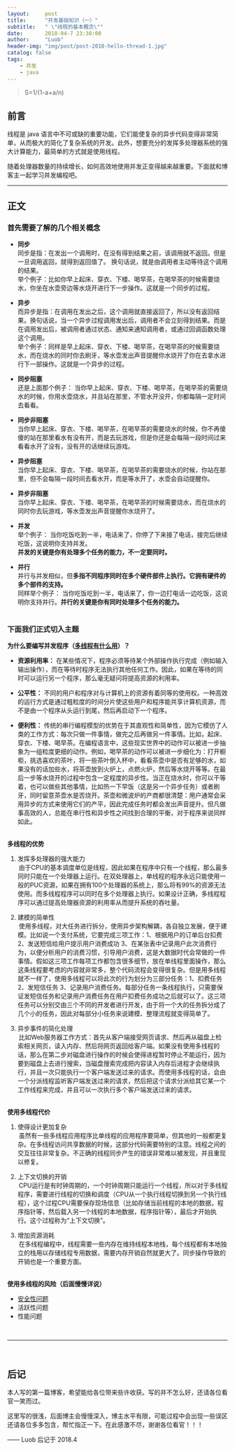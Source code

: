```yaml
---
layout:     post
title:      "并发基础知识（一）"
subtitle:   " \"线程的基本概念\""
date:       2018-04-7 23:30:00
author:     "Luob"
header-img: "img/post/post-2018-hello-thread-1.jpg"
catalog: false
tags:
    - 并发
    - java
---
```


> S=1/(1-a+a/n)


## 前言

线程是 java 语言中不可或缺的重要功能，它们能使复杂的异步代码变得非常简单，从而极大的简化了复杂系统的开发。此外，想要充分的发挥多处理器系统的强大计算能力，最简单的方式就是使用线程。

随着处理器数量的持续增长，如何高效地使用并发正变得越来越重要。下面就和博客主一起学习并发编程吧。

---

## 正文

### 首先需要了解的几个相关概念

* **同步**<br>
同步是指：在发出一个调用时，在没有得到结果之前，该调用就不返回。但是一旦调用返回，就得到返回值了。
换句话说，就是由调用者主动等待这个调用的结果。<br>
举个例子：比如你早上起床、穿衣、下楼、喝早茶，在喝早茶的时候需要烧水，你坐在水壶旁边等水烧开进行下一步操作。这就是一个同步的过程。


* **异步**<br>
而异步是指：在调用在发出之后，这个调用就直接返回了，所以没有返回结果。换句话说，当一个异步过程调用发出后，调用者不会立刻得到结果。而是在调用发出后，被调用者通过状态、通知来通知调用者，或通过回调函数处理这个调用。<br>
举个例子：同样是早上起床、穿衣、下楼、喝早茶，在喝早茶的时候需要烧水，而在烧水的同时你去刷牙，等水壶发出声音提醒你水烧开了你在去拿水进行下一部操作。这就是一个异步的过程。


* **同步阻塞**<br>
还是上面那个例子： 当你早上起床、穿衣、下楼、喝早茶，在喝早茶的需要烧水的时候，你用水壶烧水，并且站在那里，不管水开没开，你都每隔一定时间去看看。


* **同步非阻塞**<br>
当你早上起床、穿衣、下楼、喝早茶，在喝早茶的需要烧水的时候，你不再傻傻的站在那里看水有没有开，而是去玩游戏，但是你还是会每隔一段时间过来看看水开了没有，没有开的话继续玩游戏。


* **异步阻塞**<br>
当你早上起床、穿衣、下楼、喝早茶，在喝早茶的需要烧水的时候，你站在那里，但不会每隔一段时间去看水开，而是等水开了，水壶会自动提醒你。


* **异步非阻塞**<br>
当你早上起床、穿衣、下楼、喝早茶，在喝早茶的时候需要烧水，而在烧水的同时你去玩游戏，等水壶发出声音提醒你水烧开了。


* **并发**<br>
举个例子： 当你吃饭吃到一半，电话来了，你停了下来接了电话，接完后继续吃饭，这说明你支持并发。
<br>**并发的关键是你有处理多个任务的能力，不一定要同时。**


* **并行**<br>
并行与并发相似，但**多指不同程序同时在多个硬件部件上执行。它拥有硬件的多个部件的支持。**<br>
同样举个例子： 当你吃饭吃到一半，电话来了，你一边打电话一边吃饭，这说明你支持并行。**并行的关键是你有同时处理多个任务的能力。**<br><br>


### 下面我们正式切入主题

**为什么要编写并发程序（[多线程有什么用](https://www.zhihu.com/question/19901763/answer/13299543)）？**


* **资源利用率：** 在某些情况下，程序必须等待某个外部操作执行完成（例如输入输出操作），而在等待时程序无法执行其他任何工作。因此，如果在等待的同时可以运行另一个程序，那么毫无疑问将提高资源的利用率。

* **公平性：** 不同的用户和程序对与计算机上的资源有着同等的使用权。一种高效的运行方式是通过粗粒度的时间分片使这些用户和程序能共享计算机资源，而不是由一个程序从头运行到尾，然后再启动下一个程序。

* **便利性：** 传统的串行编程模型的优势在于其直观性和简单性，因为它模仿了人类的工作方式：每次只做一件事情，做完之后再做另一件事情。比如，起床、穿衣、下楼、喝早茶。在编程语言中，这些现实世界中的动作可以被进一步抽象为一组粒度更细的动作。例如，喝早茶的动作可以被进一步细化为：打开橱柜，挑选喜欢的茶叶，将一些茶叶倒入杯中，看看茶壶中是否有足够的水，如果没有的话加些水，将茶壶放到火炉上，点燃火炉，然后等水烧开等等。在最后一步等水烧开的过程中包含一定程度的异步性。当正在烧水时，你可以干等着，也可以做些其他事情，比如热一下早饭（这是另一个异步任务）或者刷牙，同时留意茶壶水是否烧开。茶壶和微波炉的产商都很清楚：用户通常会采用异步的方式来使用它们的产平，因此完成任务时都会发出声音提升。但凡做事高效的人，总能在串行性和异步性之间找到合理的平衡，对于程序来说同样如此。

**<br>多线程的优势<br>**
1. 发挥多处理器的强大能力<br>
&thinsp;由于CPU的基本调度单位是线程，因此如果在程序中只有一个线程，那么最多同时只能在一个处理器上运行。在双处理器上，单线程的程序永远只能使用一般的PUC资源，如果在拥有100个处理器的系统上，那么将有99%的资源无法使用。而多线程程序可以同时在多个处理器上执行。如果设计正确，多线程程序可以通过提高处理器资源的利用率从而提升系统的吞吐量。

2. 建模的简单性<br>
&thinsp;使用多线程，对大任务进行拆分，使用异步架构解耦，各自独立发展，便于建模。比如说一个支付系统，它要完成三项工作：1、根据用户的订单后台扣费 2、发送短信给用户提示用户消费成功 3、在某张表中记录用户此次消费行为，以便分析用户的消费习惯，引导用户消费，这是大数据时代会常做的一件事情。假如这三项工作每项工作都包含很多细节，放在单线程里面操作，那么这条线程要考虑的内容就非常多，整个代码流程会变得很复杂。但是用多线程就不一样了，使用多线程可以将此次的行为划分为三部分任务：1、扣费任务 2、发短信任务 3、记录用户消费任务。每部分任务一条线程执行，只需要保证发短信任务和记录用户消费任务在用户扣费任务成功之后就可以了。这三项任务可以分别交由三个不同的开发者进行开发，由于将一个大的任务拆分成了几个小的任务，因此对每部分小任务来说建模、整理流程就变得简单了。

3. 异步事件的简化处理<br>
&thinsp;比如Web服务器工作方式：首先从客户端接受网页请求、然后再从磁盘上检索相关网页，读入内存、然后将网页返回给客户端。如果没有使用多线程的话，那么在第二步对磁盘进行操作的时候会使得进程暂时停止不能运行，因为要到磁盘上去进行搜索，当磁盘搜索完成把内容读入内存后进程才会继续执行，并且一次只能执行一个客户端发送过来的请求。而使用多线程的话，会由一个分派线程监听客户端发送过来的请求，然后把这个请求分派给其它某一个工作线程来完成，并且可以一次执行多个客户端发送过来的请求。

**<br>使用多线程代价<br>**
1. 使得设计更加复杂<br>
&thinsp;虽然有一些多线程应用程序比单线程的应用程序要简单，但其他的一般都更复杂。在多线程访问共享数据的时候，这部分代码需要特别的注意。线程之间的交互往往非常复杂。不正确的线程同步产生的错误非常难以被发现，并且重现以修复。

2. 上下文切换的开销<br>
&thinsp;CPU运行是有时钟周期的，一个时钟周期只能运行一个线程，所以对于多线程程序，需要进行线程的切换和调度（CPU从一个执行线程切换到另一个执行线程），这个过程CPU需要保存现场信息（比如存储当前线程的本地的数据，程序指针等，然后载入另一个线程的本地数据，程序指针等），最后才开始执行。这个过程称为“上下文切换”。

3. 增加资源消耗<br>
&thinsp;在多线程编程中，线程需要一些内存在维持线程本地栈，每个线程都有本地独立的栈用以存储线程专用数据，需要内存开销自然就更大了。同步操作导致的开销也是一个重要方面。

**<br>使用多线程的风险（后面慢慢详说）<br>**
* [安全性问题](http://lifetrut.com/2018/04/10/hello-thread-4-security/)
* 活跃性问题
* 性能问题
<br>


---


<br>

## 后记

本人写的第一篇博客，希望能给各位带来些许收获。写的并不怎么好，还请各位看官一笑而过。

这里写的很浅，后面博主会慢慢深入，博主水平有限，可能过程中会出现一些误区还请各位多多包含，帮忙指正一下。在此感激不尽，谢谢各位看官！！！

—— Luob 后记于 2018.4